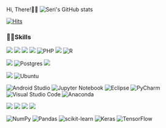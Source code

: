 Hi, There!🙋‍♀️
![Seri's GitHub stats](https://github-readme-stats.vercel.app/api?username=Seri-Jung&show_icons=true&theme=dracula)

[![Hits](https://hits.seeyoufarm.com/api/count/incr/badge.svg?url=https%3A%2F%2Fgithub.com%2FSeri-Jung&count_bg=%2379C83D&title_bg=%23555555&icon=&icon_color=%23E7E7E7&title=visitor&edge_flat=false)](https://github.com/Seri-Jung)

### 👩‍💻Skills

<img src="https://img.shields.io/badge/python-181717?style=for-the-badge&logo=python&logoColor=blue"> <img src="https://img.shields.io/badge/c-00599C?style=for-the-badge&logo=c%2B%2B&logoColor=white"/> <img src="https://img.shields.io/badge/c++-00599C?style=for-the-badge&logo=c%2B%2B&logoColor=white"/> <img src="https://img.shields.io/badge/html-E34F26?style=for-the-badge&logo=html5&logoColor=white"> ![PHP](https://img.shields.io/badge/php-%23777BB4.svg?style=for-the-badge&logo=php&logoColor=white) <img src="https://img.shields.io/badge/java-007396?style=for-the-badge&logo=java&logoColor=white"> ![R](https://img.shields.io/badge/r-%23276DC3.svg?style=for-the-badge&logo=r&logoColor=white)


<img src="https://img.shields.io/badge/MySQL-4479A1?style=for-the-badge&logo=MySQL&logoColor=white"/> ![Postgres](https://img.shields.io/badge/postgresql-%23316192.svg?style=for-the-badge&logo=postgresql&logoColor=white) <img src="https://img.shields.io/badge/OpenTSDB-47A248?style=for-the-badge&logo=OpenTSDB&logoColor=white"/> 


<img src="https://img.shields.io/badge/linux-FCC624?style=for-the-badge&logo=linux&logoColor=black"> ![Ubuntu](https://img.shields.io/badge/Ubuntu-E95420?style=for-the-badge&logo=ubuntu&logoColor=white) 


![Android Studio](https://img.shields.io/badge/Android%20Studio-3DDC84.svg?style=for-the-badge&logo=android-studio&logoColor=white) 
![Jupyter Notebook](https://img.shields.io/badge/jupyter-%23FA0F00.svg?style=for-the-badge&logo=jupyter&logoColor=white)
![Eclipse](https://img.shields.io/badge/Eclipse-FE7A16.svg?style=for-the-badge&logo=Eclipse&logoColor=white)
![PyCharm](https://img.shields.io/badge/pycharm-143?style=for-the-badge&logo=pycharm&logoColor=black&color=black&labelColor=green)
![Visual Studio Code](https://img.shields.io/badge/Visual%20Studio%20Code-0078d7.svg?style=for-the-badge&logo=visual-studio-code&logoColor=white)
![Anaconda](https://img.shields.io/badge/Anaconda-%2344A833.svg?style=for-the-badge&logo=anaconda&logoColor=white)


 <img src="https://img.shields.io/badge/django-092E20?style=for-the-badge&logo=django&logoColor=white"> <img src="https://img.shields.io/badge/flask-000000?style=for-the-badge&logo=flask&logoColor=white">  <img src="https://img.shields.io/badge/Amazon AWS-232F3E?style=for-the-badge&logo=Amazon%20AWS&logoColor=white"/> <img src="https://img.shields.io/badge/github-181717?style=for-the-badge&logo=github&logoColor=white"> 
 
 ![NumPy](https://img.shields.io/badge/numpy-%23013243.svg?style=for-the-badge&logo=numpy&logoColor=white)
 ![Pandas](https://img.shields.io/badge/pandas-%23150458.svg?style=for-the-badge&logo=pandas&logoColor=white)
 ![scikit-learn](https://img.shields.io/badge/scikit--learn-%23F7931E.svg?style=for-the-badge&logo=scikit-learn&logoColor=white)
 ![Keras](https://img.shields.io/badge/Keras-%23D00000.svg?style=for-the-badge&logo=Keras&logoColor=white)
 ![TensorFlow](https://img.shields.io/badge/TensorFlow-%23FF6F00.svg?style=for-the-badge&logo=TensorFlow&logoColor=white)
 
